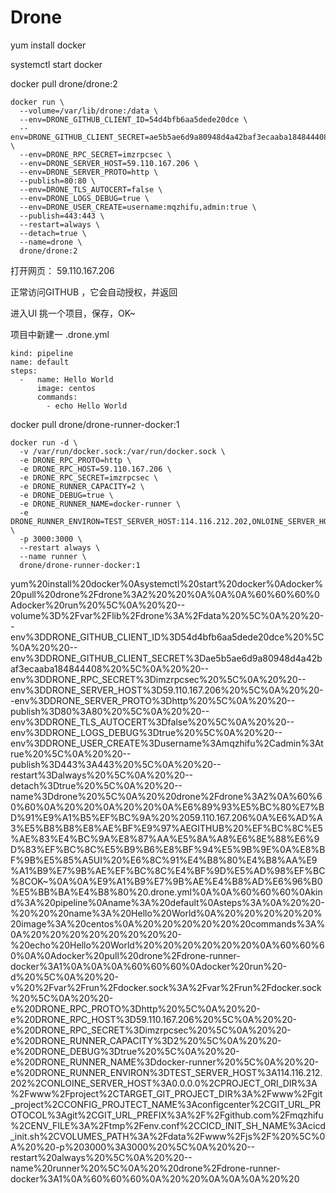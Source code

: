 # Drone

yum install docker

systemctl start docker

docker pull drone/drone:2

```
docker run \
  --volume=/var/lib/drone:/data \
  --env=DRONE_GITHUB_CLIENT_ID=54d4bfb6aa5dede20dce \
  --env=DRONE_GITHUB_CLIENT_SECRET=ae5b5ae6d9a80948d4a42baf3ecaaba184844408 \
  --env=DRONE_RPC_SECRET=imzrpcsec \
  --env=DRONE_SERVER_HOST=59.110.167.206 \
  --env=DRONE_SERVER_PROTO=http \
  --publish=80:80 \
  --env=DRONE_TLS_AUTOCERT=false \
  --env=DRONE_LOGS_DEBUG=true \
  --env=DRONE_USER_CREATE=username:mqzhifu,admin:true \
  --publish=443:443 \
  --restart=always \
  --detach=true \
  --name=drone \
  drone/drone:2
```

打开网页： 59.110.167.206

正常访问GITHUB ，它会自动授权，并返回

进入UI 挑一个项目，保存，OK~

项目中新建一 .drone.yml

```
kind: pipeline
name: default
steps:
  -   name: Hello World
      image: centos
      commands:
        - echo Hello World      
```

docker pull drone/drone\-runner\-docker:1

```
docker run -d \
  -v /var/run/docker.sock:/var/run/docker.sock \
  -e DRONE_RPC_PROTO=http \
  -e DRONE_RPC_HOST=59.110.167.206 \
  -e DRONE_RPC_SECRET=imzrpcsec \
  -e DRONE_RUNNER_CAPACITY=2 \
  -e DRONE_DEBUG=true \
  -e DRONE_RUNNER_NAME=docker-runner \
  -e DRONE_RUNNER_ENVIRON=TEST_SERVER_HOST:114.116.212.202,ONLOINE_SERVER_HOST:0.0.0.0,PROJECT_ORI_DIR:/www/project,TARGET_GIT_PROJECT_DIR:/www/git_project,CONFIG_PROJTECT_NAME:configcenter,GIT_URL_PROTOCOL:git,GIT_URL_PREFIX://github.com/mqzhifu,ENV_FILE:/tmp/env.conf,CICD_INIT_SH_NAME:cicd_init.sh,VOLUMES_PATH:/data/www/js/ \
  -p 3000:3000 \
  --restart always \
  --name runner \
  drone/drone-runner-docker:1
```

yum%20install%20docker%0Asystemctl%20start%20docker%0Adocker%20pull%20drone%2Fdrone%3A2%20%20%0A%0A%0A%60%60%60%0Adocker%20run%20%5C%0A%20%20\-\-volume%3D%2Fvar%2Flib%2Fdrone%3A%2Fdata%20%5C%0A%20%20\-\-env%3DDRONE\_GITHUB\_CLIENT\_ID%3D54d4bfb6aa5dede20dce%20%5C%0A%20%20\-\-env%3DDRONE\_GITHUB\_CLIENT\_SECRET%3Dae5b5ae6d9a80948d4a42baf3ecaaba184844408%20%5C%0A%20%20\-\-env%3DDRONE\_RPC\_SECRET%3Dimzrpcsec%20%5C%0A%20%20\-\-env%3DDRONE\_SERVER\_HOST%3D59.110.167.206%20%5C%0A%20%20\-\-env%3DDRONE\_SERVER\_PROTO%3Dhttp%20%5C%0A%20%20\-\-publish%3D80%3A80%20%5C%0A%20%20\-\-env%3DDRONE\_TLS\_AUTOCERT%3Dfalse%20%5C%0A%20%20\-\-env%3DDRONE\_LOGS\_DEBUG%3Dtrue%20%5C%0A%20%20\-\-env%3DDRONE\_USER\_CREATE%3Dusername%3Amqzhifu%2Cadmin%3Atrue%20%5C%0A%20%20\-\-publish%3D443%3A443%20%5C%0A%20%20\-\-restart%3Dalways%20%5C%0A%20%20\-\-detach%3Dtrue%20%5C%0A%20%20\-\-name%3Ddrone%20%5C%0A%20%20drone%2Fdrone%3A2%0A%60%60%60%0A%20%20%0A%20%20%0A%E6%89%93%E5%BC%80%E7%BD%91%E9%A1%B5%EF%BC%9A%20%2059.110.167.206%0A%E6%AD%A3%E5%B8%B8%E8%AE%BF%E9%97%AEGITHUB%20%EF%BC%8C%E5%AE%83%E4%BC%9A%E8%87%AA%E5%8A%A8%E6%8E%88%E6%9D%83%EF%BC%8C%E5%B9%B6%E8%BF%94%E5%9B%9E%0A%E8%BF%9B%E5%85%A5UI%20%E6%8C%91%E4%B8%80%E4%B8%AA%E9%A1%B9%E7%9B%AE%EF%BC%8C%E4%BF%9D%E5%AD%98%EF%BC%8COK~%0A%0A%E9%A1%B9%E7%9B%AE%E4%B8%AD%E6%96%B0%E5%BB%BA%E4%B8%80%20.drone.yml%0A%0A%60%60%60%0Akind%3A%20pipeline%0Aname%3A%20default%0Asteps%3A%0A%20%20\-%20%20%20name%3A%20Hello%20World%0A%20%20%20%20%20%20image%3A%20centos%0A%20%20%20%20%20%20commands%3A%0A%20%20%20%20%20%20%20%20\-%20echo%20Hello%20World%20%20%20%20%20%20%0A%60%60%60%0A%0Adocker%20pull%20drone%2Fdrone\-runner\-docker%3A1%0A%0A%0A%60%60%60%0Adocker%20run%20\-d%20%5C%0A%20%20\-v%20%2Fvar%2Frun%2Fdocker.sock%3A%2Fvar%2Frun%2Fdocker.sock%20%5C%0A%20%20\-e%20DRONE\_RPC\_PROTO%3Dhttp%20%5C%0A%20%20\-e%20DRONE\_RPC\_HOST%3D59.110.167.206%20%5C%0A%20%20\-e%20DRONE\_RPC\_SECRET%3Dimzrpcsec%20%5C%0A%20%20\-e%20DRONE\_RUNNER\_CAPACITY%3D2%20%5C%0A%20%20\-e%20DRONE\_DEBUG%3Dtrue%20%5C%0A%20%20\-e%20DRONE\_RUNNER\_NAME%3Ddocker\-runner%20%5C%0A%20%20\-e%20DRONE\_RUNNER\_ENVIRON%3DTEST\_SERVER\_HOST%3A114.116.212.202%2CONLOINE\_SERVER\_HOST%3A0.0.0.0%2CPROJECT\_ORI\_DIR%3A%2Fwww%2Fproject%2CTARGET\_GIT\_PROJECT\_DIR%3A%2Fwww%2Fgit\_project%2CCONFIG\_PROJTECT\_NAME%3Aconfigcenter%2CGIT\_URL\_PROTOCOL%3Agit%2CGIT\_URL\_PREFIX%3A%2F%2Fgithub.com%2Fmqzhifu%2CENV\_FILE%3A%2Ftmp%2Fenv.conf%2CCICD\_INIT\_SH\_NAME%3Acicd\_init.sh%2CVOLUMES\_PATH%3A%2Fdata%2Fwww%2Fjs%2F%20%5C%0A%20%20\-p%203000%3A3000%20%5C%0A%20%20\-\-restart%20always%20%5C%0A%20%20\-\-name%20runner%20%5C%0A%20%20drone%2Fdrone\-runner\-docker%3A1%0A%60%60%60%0A%20%20%0A%0A%0A%20%20
